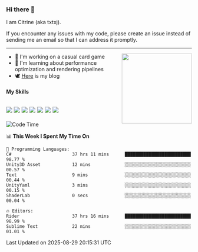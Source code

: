 ### Hi there 👋

I am Citrine (aka txtxj).

If you encounter any issues with my code, please create an issue instead of sending me an email so that I can address it promptly.

---

<img align="right" height="190" src="http://github-profile-summary-cards.vercel.app/api/cards/stats?username=txtxj&theme=vue">

- 🌱 I'm working on a casual card game
- 📖 I'm learning about performance optimization and rendering pipelines
- 🕊️ [Here](https://txtxj.top) is my blog

#### My Skills

![](https://img.shields.io/badge/Unity-000000?logo=unity&logoColor=fff)
![](https://img.shields.io/badge/C%23-239120?logo=csharp&logoColor=fff)
![](https://img.shields.io/badge/Python-3e74a2?logo=python&logoColor=fff)
![](https://img.shields.io/badge/C++-65318e?logo=cplusplus&logoColor=fff)
![](https://img.shields.io/badge/Vue-4FC08D?logo=vuedotjs&logoColor=fff)
![](https://img.shields.io/badge/Blender-f5792a?logo=blender&logoColor=fff)
![](https://img.shields.io/badge/MS%20SQL-cc2927?logo=microsoftsqlserver&logoColor=fff)
---

<!--START_SECTION:waka-->
![Code Time](http://img.shields.io/badge/Code%20Time-3%2C299%20hrs%2052%20mins-blue)

📊 **This Week I Spent My Time On** 

```text
💬 Programming Languages: 
C#                       37 hrs 11 mins      █████████████████████████   98.77 % 
Unity3D Asset            12 mins             ░░░░░░░░░░░░░░░░░░░░░░░░░   00.57 % 
Text                     9 mins              ░░░░░░░░░░░░░░░░░░░░░░░░░   00.44 % 
UnityYaml                3 mins              ░░░░░░░░░░░░░░░░░░░░░░░░░   00.15 % 
ShaderLab                0 secs              ░░░░░░░░░░░░░░░░░░░░░░░░░   00.04 % 

🔥 Editors: 
Rider                    37 hrs 16 mins      █████████████████████████   98.99 % 
Sublime Text             22 mins             ░░░░░░░░░░░░░░░░░░░░░░░░░   01.01 % 
```


 Last Updated on 2025-08-29 20:15:31 UTC
<!--END_SECTION:waka-->
